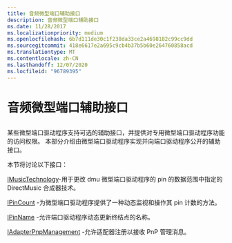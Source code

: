 ```yaml
---
title: 音频微型端口辅助接口
description: 音频微型端口辅助接口
ms.date: 11/28/2017
ms.localizationpriority: medium
ms.openlocfilehash: 6b7d111de30c1f238da33ce2a4698182c99cc9dd
ms.sourcegitcommit: 418e6617e2a695c9cb4b37b5b60e264760858acd
ms.translationtype: MT
ms.contentlocale: zh-CN
ms.lasthandoff: 12/07/2020
ms.locfileid: "96789395"
---
```

# <a name="audio-miniport-auxiliary-interfaces"></a>音频微型端口辅助接口


## <span id="ddk_audio_miniport_auxiliary_interfaces_ks"></span><span id="DDK_AUDIO_MINIPORT_AUXILIARY_INTERFACES_KS"></span>


某些微型端口驱动程序支持可选的辅助接口，并提供对专用微型端口驱动程序功能的访问权限。 本部分介绍由微型端口驱动程序实现并向端口驱动程序公开的辅助接口。

本节将讨论以下接口：

[IMusicTechnology](/windows-hardware/drivers/ddi/portcls/nn-portcls-imusictechnology)-用于更改 dmu 微型端口驱动程序的 pin 的数据范围中指定的 DirectMusic 合成器技术。

[IPinCount](/windows-hardware/drivers/ddi/portcls/nn-portcls-ipincount) -为微型端口驱动程序提供了一种动态监视和操作其 pin 计数的方法。

[IPinName](/windows-hardware/drivers/ddi/portcls/nf-portcls-ipinname-getpinname) -允许端口驱动程序动态更新终结点的名称。

[IAdapterPnpManagement](/windows-hardware/drivers/ddi/portcls/nn-portcls-iadapterpnpmanagement) -允许适配器注册以接收 PnP 管理消息。

 

